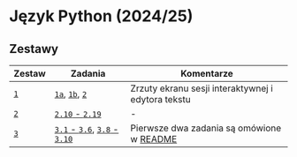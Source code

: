# Język Python (2024/25)

## Zestawy

|   Zestaw |                                     Zadania |                                         Komentarze |
| -------- | ------------------------------------------- | -------------------------------------------------- |
| [`1`][1] |      [`1a`][1.1a], [`1b`][1.1b], [`2`][1.2] | Zrzuty ekranu sesji interaktywnej i edytora tekstu |
| [`2`][2] |                      [`2.10` - `2.19`][2.*] |                                                  - |
| [`3`][3] | [`3.1` - `3.6`][3.*], [`3.8` - `3.10`][3.*] |     Pierwsze dwa zadania są omówione w [README][3] |

[1]: ./1/README.md
[1.1a]: ./1/1a.png
[1.1b]: ./1/1b.png
[1.2]: ./1/2.png

[2]: ./2/README.md
[2.*]: ./2/main.py

[3]: ./3/README.md
[3.*]: ./3/main.py
